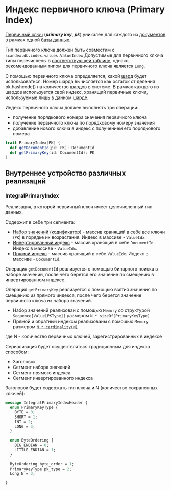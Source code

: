 # Индекс первичного ключа (Primary Index)

[Первичный ключ](glossary.md#pk) (***primary key***, ***pk***) уникален для каждого 
из [документов](glossary.md#document) в рамках одной [базы данных](glossary.md#database).

Тип первичного ключа должен быть совместим с `scandex.db.index.values.ValueIndex`
Допустимые для первичного ключа типы перечислены в [соответствующей таблице](glossary.md#types), однако, рекомендованным
типом для первичного ключа является `Long`.

С помощью первичного ключа определяется, какой [шард](glossary.md#shard) будет использоваться. Номер шарда вычисляется
как остаток от деления pk.hashcode() на количество шардов в системе. В рамках каждого из шардов используется свой 
индекс, хранящий первичные ключи, используемые лишь в данном шарде. 

Индекс первичного ключа должен выполнять три операции:
- получение порядкового номера значения первичного ключа
- получение первичного ключа по порядковому номеру значения
- добавление нового ключа в индекс с получением его порядкового номера
```scala
trait PrimaryIndex[PK] {
  def getDocumentId(pk: PK): DocumentId
  def getPrimaryKey(id: DocumentId): PK
} 
```

## Внутреннее устройство различных реализаций 

### IntegralPrimaryIndex

Реализация, в которой первичный ключ имеет целочисленный тип данных.

Содержит в себе три сегмента: 
- [Набор значений (кодификатор)](glossary.md#segment-values) - массив хранящий в себе все ключи (`PK`) в порядке их возрастания.
Индекс в массиве - `ValueIdx`.
- [Инвертированный индекс](glossary.md#segment-posting-list) - массив хранящий в себе `DocumentId`. Индекс в массиве - `ValueIdx`.
- [Прямой индекс](glossary.md#segment-forward) - массив хранящий в себе `ValueIdx`. Индекс в массиве - `DocumentId`.

Операция `getDocumentId` реализуется с помощью бинарного поиска в наборе значений, после чего берется его значение
по смещению в инвертированном индексе.

Операция `getPrimaryKey` реализуется с помощью взятия значения по смещению из прямого индекса, после чего
берется значение первичного ключа из набора значений.

- Набор значений реализован с помощью `Memory` со структурой `Sequence[Value[PKType]]` размером `N * sizeOf(PrimaryKeyType)`
- Прямой и обратный индексы реализованы с помощью `Memory` размером [`N * cardinality(N)`](glossary.md#log-size-of)

где N - количество первичных ключей, зарегистрированных в индексе

Сериализация будет осуществляться традиционным для индекса способом:
- Заголовок
- Сегмент набора значений
- Сегмент прямого индекса
- Сегмент инвертированного индекса

Заголовок будет содержать тип ключа и N (количество сохраненных ключей):

```proto
message IntegralPrimaryIndexHeader {
  enum PrimaryKeyType {
    BYTE = 0;
    SHORT = 1;
    INT = 2;
    LONG = 3;
  }

  enum ByteOrdering {
    BIG_ENDIAN = 0;
    LITTLE_ENDIAN = 1;
  }
  
  ByteOrdering byte_order = 1;
  PrimaryKeyType pk_type = 2;
  Long N = 3;

}
```
